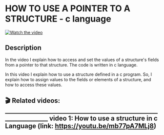 # HOW TO USE A POINTER TO A STRUCTURE - c language

[![Watch the video](https://img.youtube.com/vi/xxoq_igEIMo/hqdefault.jpg)](https://youtu.be/xxoq_igEIMo)

## Description 

In the video I explain how to access and set the values of a structure's fields from a pointer to that structure. The code is written in c language.




In this video I explain how to use a structure defined in a c program. So, I explain how to assign values to the fields or elements of a structure, and how to access these values.


  🎬 Related videos: ________________________________________________________________
video 1: How to use a structure in c Language (link:   https://youtu.be/mb77pA7MLj8)
-------------------------------------------------------------------------------------------------------------------------------------------

